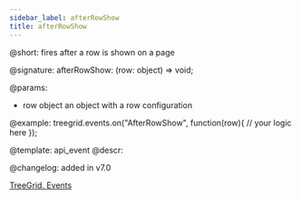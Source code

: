 ```yaml
---
sidebar_label: afterRowShow
title: afterRowShow
---          
```


@short: fires after a row is shown on a page

@signature: afterRowShow: (row: object) => void;

@params: 
- row   object  an object with a row configuration

@example:
treegrid.events.on("AfterRowShow", function(row){
    // your logic here
});


@template: api_event
@descr:

@changelog: added in v7.0

[TreeGrid. Events](https://snippet.dhtmlx.com/sgwnxshe)


